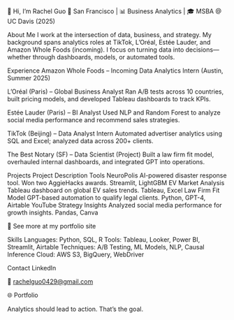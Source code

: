 👋 Hi, I’m Rachel Guo
📍 San Francisco | 📊 Business Analytics | 🎓 MSBA @ UC Davis (2025)

About Me
I work at the intersection of data, business, and strategy. My background spans analytics roles at TikTok, L’Oréal, Estée Lauder, and Amazon Whole Foods (incoming). I focus on turning data into decisions—whether through dashboards, models, or automated tools.

Experience
Amazon Whole Foods – Incoming Data Analytics Intern (Austin, Summer 2025)

L’Oréal (Paris) – Global Business Analyst
Ran A/B tests across 10 countries, built pricing models, and developed Tableau dashboards to track KPIs.

Estée Lauder (Paris) – BI Analyst
Used NLP and Random Forest to analyze social media performance and recommend sales strategies.

TikTok (Beijing) – Data Analyst Intern
Automated advertiser analytics using SQL and Excel; analyzed data across 200+ clients.

The Best Notary (SF) – Data Scientist (Project)
Built a law firm fit model, overhauled internal dashboards, and integrated GPT into operations.

Projects
Project	Description	Tools
NeuroPolis	AI-powered disaster response tool. Won two AggieHacks awards.	Streamlit, LightGBM
EV Market Analysis	Tableau dashboard on global EV sales trends.	Tableau, Excel
Law Firm Fit Model	GPT-based automation to qualify legal clients.	Python, GPT-4, Airtable
YouTube Strategy Insights	Analyzed social media performance for growth insights.	Pandas, Canva

🔗 See more at my portfolio site

Skills
Languages: Python, SQL, R
Tools: Tableau, Looker, Power BI, Streamlit, Airtable
Techniques: A/B Testing, ML Models, NLP, Causal Inference
Cloud: AWS S3, BigQuery, WebDriver

Contact
LinkedIn

📧 rachelguo0429@gmail.com

🌐 Portfolio

Analytics should lead to action. That’s the goal.
